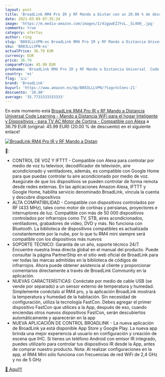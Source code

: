 ```yaml
---
layout: post
title: 'BroadLink RM4 Pro IR y RF Mando a Distan con un 20.00 % de descuento'
date: 2021-03-09 07:35:24
image: 'https://m.media-amazon.com/images/I/41gpwEZJYvL._SL400_.jpg'
comments: true
category: ofertas
author: ring
slug: 'B083LLLVPN-es BroadLink RM4 Pro IR y RF Mando a Distancia Universal Code...'
sku: 'B083LLLVPN-es'
actualPrice: 36.79 EUR
currency: EUR
price: 36.79
comparePrice: 45.99 EUR
prodname: 'BroadLink RM4 Pro IR y RF Mando a Distancia Universal  Code Learning - Mando a Distancia WiFi para el hogar Inteligente y Dispositivos - para TV  AC  Motor de Cortina - Compatible con Alexa'
country: 'es'
flag: '🇪🇸'
brand: 'BroadLink'
buyurl: 'https://www.amazon.es/dp/B083LLLVPN/?tag=tolees-21'
descuento: '20.00'
average: '35.7733333333333'
---
```


En este momento está [BroadLink RM4 Pro IR y RF Mando a Distancia Universal  Code Learning - Mando a Distancia WiFi para el hogar Inteligente y Dispositivos - para TV  AC  Motor de Cortina - Compatible con Alexa](https://www.amazon.es/dp/B083LLLVPN/?tag=tolees-21) a 36.79 EUR (original: 45.99 EUR) (20.00 %  de descuento) en el siguiente enlace!

[![BroadLink RM4 Pro IR y RF Mando a Distan](https://m.media-amazon.com/images/I/41gpwEZJYvL._SL400_.jpg)](https://www.amazon.es/dp/B083LLLVPN/?tag=tolees-21)

🔎:

- CONTROL DE VOZ Y IFTTT - Compatible con Alexa para controlar por medio de voz tu televisor, decodificador de televisión, aire acondicionado y ventiladores, además, es compatible con Google Home para que puedas controlar tu aire acondicionado por medio de voz. Asegúrate de que los dispositivos se pueden controlar de forma remota desde redes externas. En las aplicaciones Amazon Alexa, IFTTT y Google Home, habilita servicio denominado BroadLink, vincula la cuenta y descubre dispositivos
- ALTA COMPATIBILIDAD - Compatible con dispositivos controlados por RF (433 MHz), tales como motor de cortinas y persianas, proyectores e interruptores de luz. Compatible con más de 50 000 dispositivos controlados por infrarrojos como TV, STB, aires acondicionados, ventiladores, grabadores de vídeo, DVD y más. No funciona con Bluetooth. La biblioteca de dispositivos compatibles es actualizada constantemente por la nube, por lo que tu RM4 mini siempre será compatible con los dispositivos más nuevos
- SOPORTE TÉCNICO: Garantía de un año, soporte técnico 24/7. Encuentre nuestra línea directa global en el manual del producto. Puede consultar la página PartnerShip en el sitio web oficial de BroadLink para ver todas las marcas admitidas en la biblioteca de códigos de infrarrojos. Ahora puede obtener asistencia al cliente y proporcionar comentarios directamente a través de BroadLink Community en la aplicación.
- NUEVAS CARACTERÍSTICAS: Conéctate por medio de cable USB (se vende por separado) a un sensor externo de temperatura y humedad. Simplemente conéctalo al RM4 pro, y la aplicación BroadLink mostrará la temperatura y humedad de la habitación. Sin necesidad de configuración, utiliza la tecnología FastCon. Debes agregar el primer dispositivo FastCon que utilices a la App, después de eso, cuando enciendas otros nuevos dispositivos FastCon, serán descubiertos automáticamente y aparecerán en la app
- NUEVA APLICACIÓN DE CONTROL BROADLINK - La nueva aplicación de BroadLink ya está disponible App Store y Google Play. La nueva app brinda una mejor experiencia al usuario en configuración y creación de escena que IHC. Si tienes un teléfono Android con emisor IR integrado, puedes utilizarlo para controlar tus dispositivos IR desde la App, antes de comprar nuestro producto. Nota: Al realizar configuraciones en la app, el RM4 Mini sólo funciona con frecuencias de red WiFi de 2,4 GHz y no de 5 GHz

[🛒 Aquí!!!](https://www.amazon.es/dp/B083LLLVPN/?tag=tolees-21)
